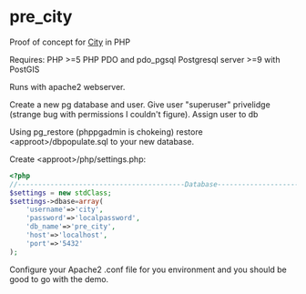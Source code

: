 # pre_city
Proof of concept for [City](https://github.com/Openpoint/City) in PHP

Requires: 
PHP >=5
PHP PDO and pdo_pgsql 
Postgresql server >=9 with PostGIS

Runs with apache2 webserver.

Create a new pg database and user. Give user "superuser" privelidge (strange bug with permissions I couldn't figure). Assign user to db

Using pg_restore (phppgadmin is chokeing) restore \<approot\>/dbpopulate.sql to your new database.

Create \<approot\>/php/settings.php:

```php
<?php
//-----------------------------------------Database---------------------------------------------------
$settings = new stdClass;
$settings->dbase=array(
    'username'=>'city',
    'password'=>'localpassword',
    'db_name'=>'pre_city',
    'host'=>'localhost',
    'port'=>'5432'
);
```
Configure your Apache2 .conf file for you environment and you should be good to go with the demo.
